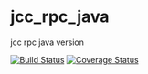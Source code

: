 # jcc_rpc_java
jcc rpc java version

[![Build Status](https://travis-ci.com/JCCDex/jcc_rpc_java.svg?branch=master)](https://travis-ci.com/JCCDex/jcc_rpc_java)
[![Coverage Status](https://coveralls.io/repos/github/JCCDex/jcc_rpc_java/badge.svg?branch=master)](https://coveralls.io/github/JCCDex/jcc_rpc_java?branch=master)
